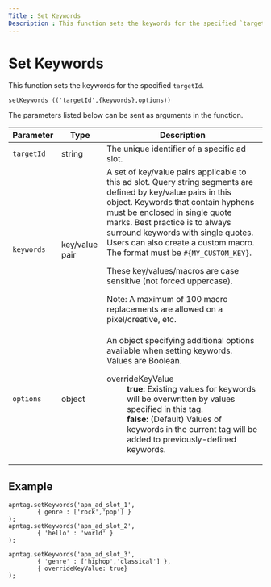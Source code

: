 ```yaml
---
Title : Set Keywords
Description : This function sets the keywords for the specified `targetId`.
---
```



# Set Keywords





This function sets the keywords for the specified `targetId`.

``` pre
setKeywords (('targetId',{keywords},options))
```

The parameters listed below can be sent as arguments in the function.

<table class="table">
<thead class="thead">
<tr class="header row">
<th id="ID-000018a9__entry__1" class="entry">Parameter</th>
<th id="ID-000018a9__entry__2" class="entry">Type</th>
<th id="ID-000018a9__entry__3" class="entry">Description</th>
</tr>
</thead>
<tbody class="tbody">
<tr class="odd row">
<td class="entry" headers="ID-000018a9__entry__1"><code
class="ph codeph">targetId</code></td>
<td class="entry" headers="ID-000018a9__entry__2">string</td>
<td class="entry" headers="ID-000018a9__entry__3">The unique identifier
of a specific ad slot.</td>
</tr>
<tr class="even row">
<td class="entry" headers="ID-000018a9__entry__1"><code
class="ph codeph">keywords</code></td>
<td class="entry" headers="ID-000018a9__entry__2">key/value pair</td>
<td class="entry" headers="ID-000018a9__entry__3">A set of key/value
pairs applicable to this ad slot. Query string segments are defined by
key/value pairs in this object. Keywords that contain hyphens must be
enclosed in single quote marks. Best practice is to always surround
keywords with single quotes. Users can also create a custom macro. The
format must be <code class="ph codeph">#{MY_CUSTOM_KEY}</code>.
<p>These key/values/macros are case sensitive (not forced
uppercase).</p>

Note: A maximum of 100 macro
replacements are allowed on a pixel/creative, etc.
</td>
</tr>
<tr class="odd row">
<td class="entry" headers="ID-000018a9__entry__1"><code
class="ph codeph">options</code></td>
<td class="entry" headers="ID-000018a9__entry__2">object</td>
<td class="entry" headers="ID-000018a9__entry__3">An object specifying
additional options available when setting keywords. Values are Boolean.
<dl>
<dt>overrideKeyValue</dt>
<dd>
<strong>true:</strong> Existing values for keywords will be overwritten
by values specified in this tag.
</dd>
<dd>
<strong>false:</strong> (Default) Values of keywords in the current tag
will be added to previously-defined keywords.
</dd>
</dl></td>
</tr>
</tbody>
</table>





## Example

``` pre
apntag.setKeywords('apn_ad_slot_1',
        { genre : ['rock','pop'] }
);
apntag.setKeywords('apn_ad_slot_2',
        { 'hello' : 'world' }
);
 
apntag.setKeywords('apn_ad_slot_3',
        { 'genre' : ['hiphop','classical'] },
        { overrideKeyValue: true}
);
```






